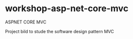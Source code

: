 # workshop-asp-net-core-mvc
ASPNET CORE MVC

Project bild to stude the software design pattern MVC 
